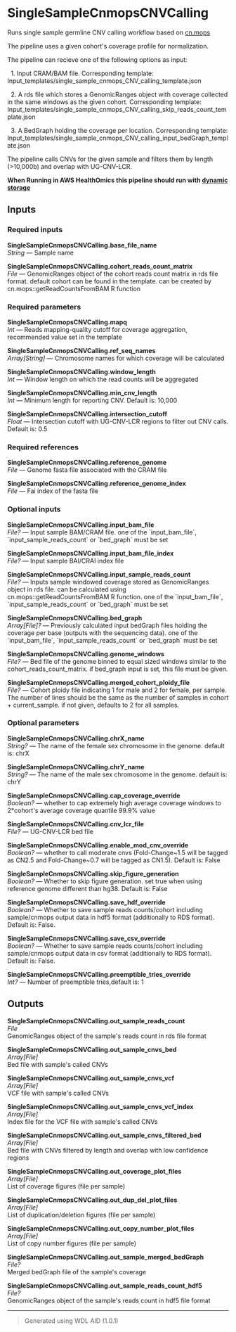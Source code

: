 # SingleSampleCnmopsCNVCalling
Runs single sample germline CNV calling workflow based on [cn.mops](https://bioconductor.org/packages/release/bioc/html/cn.mops.html)

The pipeline uses a given cohort's coverage profile for normalization.

The pipeline can recieve one of the following options as input:

&nbsp;&nbsp;1. Input CRAM/BAM file. Corresponding template: Input_templates/single_sample_cnmops_CNV_calling_template.json

&nbsp;&nbsp;2. A rds file which stores a GenomicRanges object with coverage collected in the same windows as the given cohort. Corresponding template: Input_templates/single_sample_cnmops_CNV_calling_skip_reads_count_template.json

&nbsp;&nbsp;3. A BedGraph holding the coverage per location. Corresponding template: Input_templates/single_sample_cnmops_CNV_calling_input_bedGraph_template.json

The pipeline calls CNVs for the given sample and filters them by length (>10,000b) and overlap with UG-CNV-LCR.

<b>When Running in AWS HealthOmics this pipeline should run with [dynamic storage](https://docs.omics.ai/products/workbench/engines/parameters/aws-healthomics#storage_type-dynamic-or-static)</b>

## Inputs

### Required inputs
<p name="SingleSampleCnmopsCNVCalling.base_file_name">
        <b>SingleSampleCnmopsCNVCalling.base_file_name</b><br />
        <i>String </i> &mdash; 
         Sample name <br /> 
</p>
<p name="SingleSampleCnmopsCNVCalling.cohort_reads_count_matrix">
        <b>SingleSampleCnmopsCNVCalling.cohort_reads_count_matrix</b><br />
        <i>File </i> &mdash; 
         GenomicRanges object of the cohort reads count matrix in rds file format. default cohort can be found in the template. can be created by cn.mops::getReadCountsFromBAM R function  <br /> 
</p>

### Required parameters
<p name="SingleSampleCnmopsCNVCalling.mapq">
        <b>SingleSampleCnmopsCNVCalling.mapq</b><br />
        <i>Int </i> &mdash; 
         Reads mapping-quality cutoff for coverage aggregation, recommended value set in the template <br /> 
</p>
<p name="SingleSampleCnmopsCNVCalling.ref_seq_names">
        <b>SingleSampleCnmopsCNVCalling.ref_seq_names</b><br />
        <i>Array[String] </i> &mdash; 
         Chromosome names for which coverage will be calculated <br /> 
</p>
<p name="SingleSampleCnmopsCNVCalling.window_length">
        <b>SingleSampleCnmopsCNVCalling.window_length</b><br />
        <i>Int </i> &mdash; 
         Window length on which the read counts will be aggregated <br /> 
</p>
<p name="SingleSampleCnmopsCNVCalling.min_cnv_length">
        <b>SingleSampleCnmopsCNVCalling.min_cnv_length</b><br />
        <i>Int </i> &mdash; 
         Minimum length for reporting CNV. Default is: 10,000 <br /> 
</p>
<p name="SingleSampleCnmopsCNVCalling.intersection_cutoff">
        <b>SingleSampleCnmopsCNVCalling.intersection_cutoff</b><br />
        <i>Float </i> &mdash; 
         Intersection cutoff with UG-CNV-LCR regions to filter out CNV calls. Default is:  0.5 <br /> 
</p>

### Required references
<p name="SingleSampleCnmopsCNVCalling.reference_genome">
        <b>SingleSampleCnmopsCNVCalling.reference_genome</b><br />
        <i>File </i> &mdash; 
         Genome fasta file associated with the CRAM file <br /> 
</p>
<p name="SingleSampleCnmopsCNVCalling.reference_genome_index">
        <b>SingleSampleCnmopsCNVCalling.reference_genome_index</b><br />
        <i>File </i> &mdash; 
         Fai index of the fasta file <br /> 
</p>

### Optional inputs
<p name="SingleSampleCnmopsCNVCalling.input_bam_file">
        <b>SingleSampleCnmopsCNVCalling.input_bam_file</b><br />
        <i>File? </i> &mdash; 
         Input sample BAM/CRAM file. one of the `input_bam_file`, `input_sample_reads_count` or `bed_graph` must be set <br /> 
</p>
<p name="SingleSampleCnmopsCNVCalling.input_bam_file_index">
        <b>SingleSampleCnmopsCNVCalling.input_bam_file_index</b><br />
        <i>File? </i> &mdash; 
         Input sample BAI/CRAI index file <br /> 
</p>
<p name="SingleSampleCnmopsCNVCalling.input_sample_reads_count">
        <b>SingleSampleCnmopsCNVCalling.input_sample_reads_count</b><br />
        <i>File? </i> &mdash; 
         Inputs sample windowed coverage stored as GenomicRanges object in rds file. can be calculated using cn.mops::getReadCountsFromBAM R function.  one of the `input_bam_file`, `input_sample_reads_count` or `bed_graph` must be set <br /> 
</p>
<p name="SingleSampleCnmopsCNVCalling.bed_graph">
        <b>SingleSampleCnmopsCNVCalling.bed_graph</b><br />
        <i>Array[File]? </i> &mdash; 
         Previously calculated input bedGraph files holding the coverage per base (outputs with the sequencing data).  one of the `input_bam_file`, `input_sample_reads_count` or `bed_graph` must be set <br /> 
</p>
<p name="SingleSampleCnmopsCNVCalling.genome_windows">
        <b>SingleSampleCnmopsCNVCalling.genome_windows</b><br />
        <i>File? </i> &mdash; 
         Bed file of the genome binned to equal sized windows similar to the cohort_reads_count_matrix. if bed_graph input is set, this file must be given.  <br /> 
</p>
<p name="SingleSampleCnmopsCNVCalling.merged_cohort_ploidy_file">
        <b>SingleSampleCnmopsCNVCalling.merged_cohort_ploidy_file</b><br />
        <i>File? </i> &mdash; 
         Cohort ploidy file indicating 1 for male and 2 for female, per sample. The number of lines should be the same as the number of samples in cohort + current_sample. if not given, defaults to 2 for all samples. <br /> 
</p>

### Optional parameters
<p name="SingleSampleCnmopsCNVCalling.chrX_name">
        <b>SingleSampleCnmopsCNVCalling.chrX_name</b><br />
        <i>String? </i> &mdash; 
         The name of the female sex chromosome in the genome. default is: chrX <br /> 
</p>
<p name="SingleSampleCnmopsCNVCalling.chrY_name">
        <b>SingleSampleCnmopsCNVCalling.chrY_name</b><br />
        <i>String? </i> &mdash; 
         The name of the male sex chromosome in the genome. default is: chrY <br /> 
</p>
<p name="SingleSampleCnmopsCNVCalling.cap_coverage_override">
        <b>SingleSampleCnmopsCNVCalling.cap_coverage_override</b><br />
        <i>Boolean? </i> &mdash; 
         whether to cap extremely high average coverage windows to 2*cohort's average coverage quantile 99.9% value <br /> 
</p>
<p name="SingleSampleCnmopsCNVCalling.cnv_lcr_file">
        <b>SingleSampleCnmopsCNVCalling.cnv_lcr_file</b><br />
        <i>File? </i> &mdash; 
         UG-CNV-LCR bed file <br /> 
</p>
<p name="SingleSampleCnmopsCNVCalling.enable_mod_cnv_override">
        <b>SingleSampleCnmopsCNVCalling.enable_mod_cnv_override</b><br />
        <i>Boolean? </i> &mdash; 
         whether to call moderate cnvs (Fold-Change~1.5 will be tagged as CN2.5 and Fold-Change~0.7 will be tagged as CN1.5). Default is: False <br /> 
</p>
<p name="SingleSampleCnmopsCNVCalling.skip_figure_generation">
        <b>SingleSampleCnmopsCNVCalling.skip_figure_generation</b><br />
        <i>Boolean? </i> &mdash; 
         Whether to skip figure generation. set true when using reference genome different than hg38.  Default is: False <br /> 
</p>
<p name="SingleSampleCnmopsCNVCalling.save_hdf_override">
        <b>SingleSampleCnmopsCNVCalling.save_hdf_override</b><br />
        <i>Boolean? </i> &mdash; 
         Whether to save sample reads counts/cohort including sample/cnmops output data in hdf5 format (additionally to RDS format). Default is: False. <br /> 
</p>
<p name="SingleSampleCnmopsCNVCalling.save_csv_override">
        <b>SingleSampleCnmopsCNVCalling.save_csv_override</b><br />
        <i>Boolean? </i> &mdash; 
         Whether to save sample reads counts/cohort including sample/cnmops output data in csv format (additionally to RDS format). Default is: False. <br /> 
</p>
<p name="SingleSampleCnmopsCNVCalling.preemptible_tries_override">
        <b>SingleSampleCnmopsCNVCalling.preemptible_tries_override</b><br />
        <i>Int? </i> &mdash; 
         Number of preemptible tries,default is: 1 <br /> 
</p>
</details>


## Outputs
<p name="SingleSampleCnmopsCNVCalling.out_sample_reads_count">
        <b>SingleSampleCnmopsCNVCalling.out_sample_reads_count</b><br />
        <i>File</i><br />
        GenomicRanges object of the sample's reads count in rds file format
</p>
<p name="SingleSampleCnmopsCNVCalling.out_sample_cnvs_bed">
        <b>SingleSampleCnmopsCNVCalling.out_sample_cnvs_bed</b><br />
        <i>Array[File]</i><br />
        Bed file with sample's called CNVs
</p>
<p name="SingleSampleCnmopsCNVCalling.out_sample_cnvs_vcf">
        <b>SingleSampleCnmopsCNVCalling.out_sample_cnvs_vcf</b><br />
        <i>Array[File]</i><br />
        VCF file with sample's called CNVs
</p>
<p name="SingleSampleCnmopsCNVCalling.out_sample_cnvs_vcf_index">
        <b>SingleSampleCnmopsCNVCalling.out_sample_cnvs_vcf_index</b><br />
        <i>Array[File]</i><br />
        Index file for the VCF file with sample's called CNVs
</p>
<p name="SingleSampleCnmopsCNVCalling.out_sample_cnvs_filtered_bed">
        <b>SingleSampleCnmopsCNVCalling.out_sample_cnvs_filtered_bed</b><br />
        <i>Array[File]</i><br />
        Bed file with CNVs filtered by length and overlap with low confidence regions
</p>
<p name="SingleSampleCnmopsCNVCalling.out_coverage_plot_files">
        <b>SingleSampleCnmopsCNVCalling.out_coverage_plot_files</b><br />
        <i>Array[File]</i><br />
        List of coverage figures (file per sample)
</p>
<p name="SingleSampleCnmopsCNVCalling.out_dup_del_plot_files">
        <b>SingleSampleCnmopsCNVCalling.out_dup_del_plot_files</b><br />
        <i>Array[File]</i><br />
        List of duplication/deletion figures (file per sample)
</p>
<p name="SingleSampleCnmopsCNVCalling.out_copy_number_plot_files">
        <b>SingleSampleCnmopsCNVCalling.out_copy_number_plot_files</b><br />
        <i>Array[File]</i><br />
        List of copy number figures (file per sample)
</p>
<p name="SingleSampleCnmopsCNVCalling.out_sample_merged_bedGraph">
        <b>SingleSampleCnmopsCNVCalling.out_sample_merged_bedGraph</b><br />
        <i>File?</i><br />
        Merged bedGraph file of the sample's coverage
</p>
<p name="SingleSampleCnmopsCNVCalling.out_sample_reads_count_hdf5">
        <b>SingleSampleCnmopsCNVCalling.out_sample_reads_count_hdf5</b><br />
        <i>File?</i><br />
        GenomicRanges object of the sample's reads count in hdf5 file format
</p>

<hr />

> Generated using WDL AID (1.0.1)
